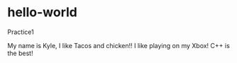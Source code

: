 # hello-world
Practice1

My name is Kyle, I like Tacos and chicken!!
I like playing on my Xbox!
C++ is the best!
